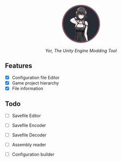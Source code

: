 <p align = "center">
  <a>
    <img src="https://raw.githubusercontent.com/gehennaclub/Yor/main/Assets/logo_0.png" height="25%" width="25%"/>
    <div align = "center">
        <i>Yor, The Unity Engine Modding Tool</i>
    </div>
  </a>
</p>

## Features
- [X] Configuration file Editor
- [X] Game project hierarchy
- [X] File information

## Todo
- [ ] Savefile Editor
- [ ] Savefile Encoder
- [ ] Savefile Decoder
- [ ] Assembly reader
- [ ] Configuration builder




